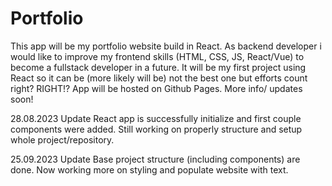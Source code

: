 # Portfolio
This app will be my portfolio website build in React. 
As backend developer i would like to improve my frontend skills (HTML, CSS, JS, React/Vue) to become a fullstack developer in a future. 
It will be my first project using React so it can be (more likely will be) not the best one but efforts count right? RIGHT!? 
App will be hosted on Github Pages.
More info/ updates soon! 

28.08.2023 Update
React app is successfully initialize and first couple components were added. Still working on properly structure and setup whole project/repository.

25.09.2023 Update
Base project structure (including components) are done. Now working more on styling and populate website with text.
